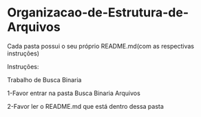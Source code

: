# Organizacao-de-Estrutura-de-Arquivos

Cada pasta possui o seu próprio README.md(com as respectivas instruções)

Instruções: 

Trabalho de Busca Binaria

1-Favor entrar na pasta Busca Binaria Arquivos

2-Favor ler o README.md que está dentro dessa pasta
